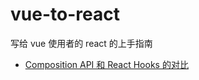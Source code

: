 # vue-to-react
写给 vue 使用者的 react 的上手指南

- [Composition API 和 React Hooks 的对比](https://cn.vuejs.org/guide/extras/composition-api-faq.html#comparison-with-react-hooks)
